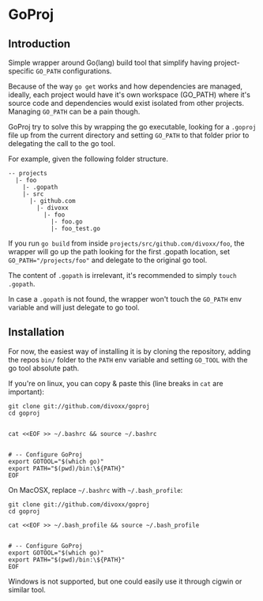 GoProj
======

Introduction
------------

Simple wrapper around Go(lang) build tool that simplify having project-specific `GO_PATH` configurations.

Because of the way `go get` works and how dependencies are managed, ideally, each project would have it's 
own workspace (GO_PATH) where it's source code and dependencies would exist isolated from other projects.
Managing `GO_PATH` can be a pain though.

GoProj try to solve this by wrapping the go executable, looking for a `.goproj` file up from the current
directory and setting `GO_PATH` to that folder prior to delegating the call to the go tool.

For example, given the following folder structure.

```
-- projects
  |- foo
    |- .gopath
    |- src
      |- github.com
        |- divoxx
          |- foo
            |- foo.go
            |- foo_test.go
```

If you run `go build` from inside `projects/src/github.com/divoxx/foo`, the wrapper will go up the path
looking for the first .gopath location, set `GO_PATH="/projects/foo"` and delegate to the original go tool.

The content of `.gopath` is irrelevant, it's recommended to simply `touch .gopath`.

In case a `.gopath` is not found, the wrapper won't touch the `GO_PATH` env variable and will just delegate
to go tool.

Installation
------------

For now, the easiest way of installing it is by cloning the repository, adding the repos `bin/` folder to 
the `PATH` env variable and setting `GO_TOOL` with the go tool absolute path.

If you're on linux, you can copy & paste this (line breaks in `cat` are important):

```
git clone git://github.com/divoxx/goproj
cd goproj


cat <<EOF >> ~/.bashrc && source ~/.bashrc


# -- Configure GoProj
export GOTOOL="$(which go)"
export PATH="$(pwd)/bin:\${PATH}"
EOF
```

On MacOSX, replace `~/.bashrc` with `~/.bash_profile`:

```
git clone git://github.com/divoxx/goproj
cd goproj

cat <<EOF >> ~/.bash_profile && source ~/.bash_profile


# -- Configure GoProj
export GOTOOL="$(which go)"
export PATH="$(pwd)/bin:\${PATH}"
EOF
```

Windows is not supported, but one could easily use it through cigwin or similar tool.
